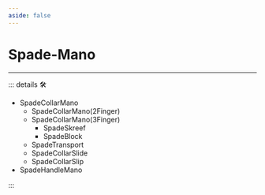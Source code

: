 ```yaml
---
aside: false
---
```

# Spade-Mano

---

<!-- =================================================== -->
<!-- =================================================== -->
<!-- =================================================== -->
<!-- =================================================== -->
<!-- =================================================== -->
::: details 🛠

- SpadeCollarMano
    - SpadeCollarMano(2Finger)
    - SpadeCollarMano(3Finger)
        - SpadeSkreef
        - SpadeBlock
    - SpadeTransport
    - SpadeCollarSlide
    - SpadeCollarSlip
- SpadeHandleMano

:::
